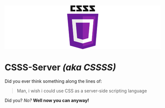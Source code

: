 ![CSSS logo](logo.png)

# CSSS-Server _(aka CSSSS)_

Did you ever think something along the lines of:

> Man, i wish i could use CSS as a server-side scripting language

Did you? _No?_ **Well now you can anyway!**
